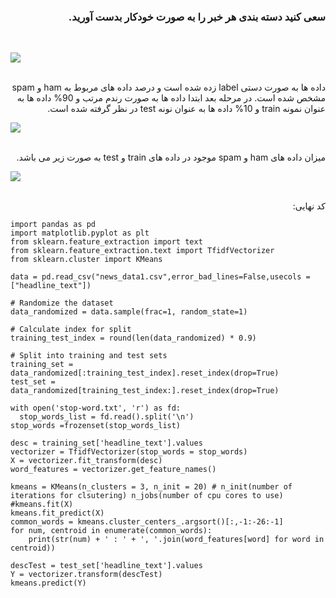 <div dir="rtl">
  
  ###   سعی کنید دسته بندی هر خبر را به صورت خودکار بدست آورید.
</div>
<br/>
  
  ![](https://github.com/semnan-university-ai/machine-learning-class/blob/main/excersiecs/mahyaghlmrz/30/image/1.jpeg)
  
<br/>
<div dir="rtl">
  داده ها به صورت دستی label زده شده است و درصد داده های مربوط به ham و spam مشخص شده است.
    در مرحله بعد ابتدا داده ها به صورت رندم مرتب و 90% داده ها به عنوان نمونه train و 10% داده ها به عنوان نونه test در نظر گرفته شده است.
</div>  

  ![](https://github.com/semnan-university-ai/machine-learning-class/blob/main/excersiecs/mahyaghlmrz/30/image/2.jpeg)
  
<br/>
<div dir="rtl">
  میزان داده های ham و spam موجود در داده های train و test به صورت زیر می باشد.
</div>
  
  ![](https://github.com/semnan-university-ai/machine-learning-class/blob/main/excersiecs/mahyaghlmrz/30/image/3.jpeg)
  
<br/>
<div dir="rtl">
  کد نهایی:
</div>

```
import pandas as pd 
import matplotlib.pyplot as plt
from sklearn.feature_extraction import text
from sklearn.feature_extraction.text import TfidfVectorizer
from sklearn.cluster import KMeans

data = pd.read_csv("news_data1.csv",error_bad_lines=False,usecols =["headline_text"])

# Randomize the dataset
data_randomized = data.sample(frac=1, random_state=1)

# Calculate index for split
training_test_index = round(len(data_randomized) * 0.9)

# Split into training and test sets
training_set = data_randomized[:training_test_index].reset_index(drop=True)
test_set = data_randomized[training_test_index:].reset_index(drop=True)

with open('stop-word.txt', 'r') as fd:
  stop_words_list = fd.read().split('\n') 
stop_words =frozenset(stop_words_list)

desc = training_set['headline_text'].values
vectorizer = TfidfVectorizer(stop_words = stop_words)
X = vectorizer.fit_transform(desc)
word_features = vectorizer.get_feature_names()

kmeans = KMeans(n_clusters = 3, n_init = 20) # n_init(number of iterations for clsutering) n_jobs(number of cpu cores to use)
#kmeans.fit(X)
kmeans.fit_predict(X)
common_words = kmeans.cluster_centers_.argsort()[:,-1:-26:-1]
for num, centroid in enumerate(common_words):
    print(str(num) + ' : ' + ', '.join(word_features[word] for word in centroid))

descTest = test_set['headline_text'].values
Y = vectorizer.transform(descTest)
kmeans.predict(Y)

```

  
  </div>
